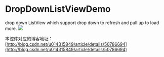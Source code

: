 # DropDownListViewDemo
drop down ListView which support drop down to refresh and pull up to load more.
![](http://img.blog.csdn.net/20160303101528438)

本控件对应的博客地址：
[http://blog.csdn.net/u014315849/article/details/50786694](http://blog.csdn.net/u014315849/article/details/50786694)
